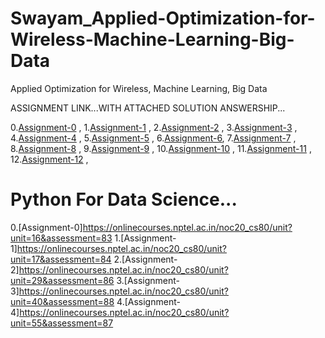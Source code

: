 # Swayam_Applied-Optimization-for-Wireless-Machine-Learning-Big-Data
Applied Optimization for Wireless, Machine Learning, Big Data


ASSIGNMENT LINK...WITH ATTACHED SOLUTION ANSWERSHIP...

0.[Assignment-0](https://onlinecourses.nptel.ac.in/noc20_ee59/unit?unit=23&assessment=24) ,
1.[Assignment-1](https://onlinecourses.nptel.ac.in/noc20_ee59/unit?unit=16&assessment=114) ,
2.[Assignment-2](https://onlinecourses.nptel.ac.in/noc20_ee59/unit?unit=25&assessment=116) ,
3.[Assignment-3](https://onlinecourses.nptel.ac.in/noc20_ee59/unit?unit=33&assessment=120) ,
4.[Assignment-4](https://onlinecourses.nptel.ac.in/noc20_ee59/unit?unit=40&assessment=124) ,
5.[Assignment-5](https://onlinecourses.nptel.ac.in/noc20_ee59/unit?unit=50&assessment=127) ,
6.[Assignment-6](https://onlinecourses.nptel.ac.in/noc20_ee59/unit?unit=52&assessment=130),
7.[Assignment-7](https://onlinecourses.nptel.ac.in/noc20_ee59/unit?unit=67&assessment=134) ,
8.[Assignment-8](https://onlinecourses.nptel.ac.in/noc20_ee59/unit?unit=75&assessment=137<) ,
9.[Assignment-9](https://onlinecourses.nptel.ac.in/noc20_ee59/unit?unit=85&assessment=140) ,
10.[Assignment-10](https://onlinecourses.nptel.ac.in/noc20_ee59/unit?unit=93&assessment=145) ,
11.[Assignment-11](https://onlinecourses.nptel.ac.in/noc20_ee59/unit?unit=100&assessment=148) ,
12.[Assignment-12](https://onlinecourses.nptel.ac.in/noc20_ee59/unit?unit=107&assessment=152) ,

# Python For Data Science...
0.[Assignment-0]https://onlinecourses.nptel.ac.in/noc20_cs80/unit?unit=16&assessment=83
1.[Assignment-1]https://onlinecourses.nptel.ac.in/noc20_cs80/unit?unit=17&assessment=84
2.[Assignment-2]https://onlinecourses.nptel.ac.in/noc20_cs80/unit?unit=29&assessment=86
3.[Assignment-3]https://onlinecourses.nptel.ac.in/noc20_cs80/unit?unit=40&assessment=88
4.[Assignment-4]https://onlinecourses.nptel.ac.in/noc20_cs80/unit?unit=55&assessment=87
